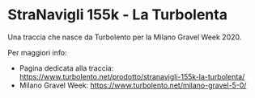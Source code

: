 # StraNavigli 155k - La Turbolenta

Una traccia che nasce da Turbolento per la Milano Gravel Week 2020.

Per maggiori info:

- Pagina dedicata alla traccia: https://www.turbolento.net/prodotto/stranavigli-155k-la-turbolenta/
- Milano Gravel Week: https://www.turbolento.net/milano-gravel-5-0/
